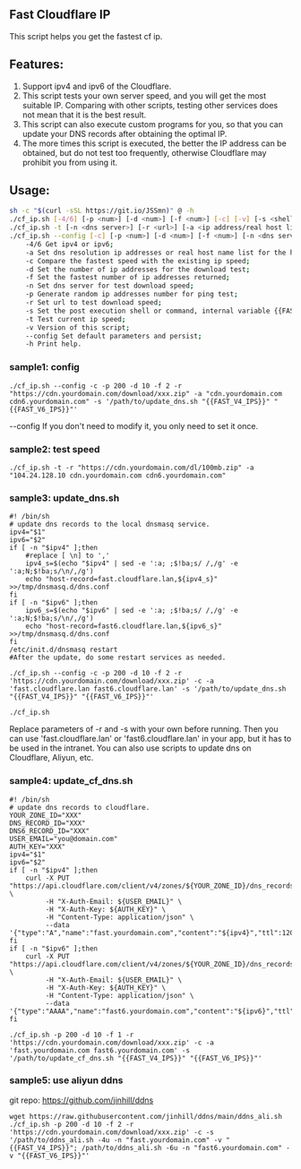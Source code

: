## Fast Cloudflare IP
This script helps you get the fastest cf ip.
## Features:
1) Support ipv4 and ipv6 of the Cloudflare.
2) This script tests your own server speed, and you will get the most suitable IP. Comparing with other scripts, testing other services does not mean that it is the best result.
3) This script can also execute custom programs for you, so that you can update your DNS records after obtaining the optimal IP.
4) The more times this script is executed, the better the IP address can be obtained, but do not test too frequently, otherwise Cloudflare may prohibit you from using it.
## Usage:
```bash
sh -c "$(curl -sSL https://git.io/JSSmn)" @ -h
./cf_ip.sh [-4/6] [-p <num>] [-d <num>] [-f <num>] [-c] [-v] [-s <shell/command>]
./cf_ip.sh -t [-n <dns server>] [-r <url>] [-a <ip address/real host list>]
./cf_ip.sh --config [-c] [-p <num>] [-d <num>] [-f <num>] [-n <dns server>] [-r <url>] [-a <ip address/real host list>] [-s <shell/command>]
	-4/6 Get ipv4 or ipv6;
	-a Set dns resolution ip addresses or real host name list for the host of url;
	-c Compare the fastest speed with the existing ip speed;
	-d Set the number of ip addresses for the download test;
	-f Set the fastest number of ip addresses returned;
	-n Set dns server for test download speed;
	-p Generate random ip addresses number for ping test;
	-r Set url to test download speed;
	-s Set the post execution shell or command, internal variable {{FAST_V4_IPS}} & {{FAST_V6_IPS}} can be used;
	-t Test current ip speed;
	-v Version of this script;
	--config Set default parameters and persist;
	-h Print help.
```

### sample1: config  
`
./cf_ip.sh --config -c -p 200 -d 10 -f 2 -r "https://cdn.yourdomain.com/download/xxx.zip" -a "cdn.yourdomain.com cdn6.yourdomain.com" -s '/path/to/update_dns.sh "{{FAST_V4_IPS}}" "{{FAST_V6_IPS}}"'
`

--config If you don't need to modify it, you only need to set it once.

### sample2: test speed  
`
./cf_ip.sh -t -r "https://cdn.yourdomain.com/dl/100mb.zip" -a "104.24.128.10 cdn.yourdomain.com cdn6.yourdomain.com"
`

### sample3: update_dns.sh  
```
#! /bin/sh
# update dns records to the local dnsmasq service.
ipv4="$1"
ipv6="$2"
if [ -n "$ipv4" ];then
	#replace [ \n] to ','
	ipv4_s=$(echo "$ipv4" | sed -e ':a; ;$!ba;s/ /,/g' -e ':a;N;$!ba;s/\n/,/g')
	echo "host-record=fast.cloudflare.lan,${ipv4_s}" >>/tmp/dnsmasq.d/dns.conf
fi
if [ -n "$ipv6" ];then
	ipv6_s=$(echo "$ipv6" | sed -e ':a; ;$!ba;s/ /,/g' -e ':a;N;$!ba;s/\n/,/g')
	echo "host-record=fast6.cloudflare.lan,${ipv6_s}" >>/tmp/dnsmasq.d/dns.conf
fi
/etc/init.d/dnsmasq restart
#After the update, do some restart services as needed.
```
`
./cf_ip.sh --config -c -p 200 -d 10 -f 2 -r 'https://cdn.yourdomain.com/download/xxx.zip' -c -a 'fast.cloudflare.lan fast6.cloudflare.lan' -s '/path/to/update_dns.sh "{{FAST_V4_IPS}}" "{{FAST_V6_IPS}}"'
`

`
./cf_ip.sh
`

Replace parameters of -r and -s with your own before running. Then you can use 'fast.cloudflare.lan' or 'fast6.cloudflare.lan' in your app, but it has to be used in the intranet. You can also use scripts to update dns on Cloudflare, Aliyun, etc.

### sample4: update_cf_dns.sh  
```
#! /bin/sh
# update dns records to cloudflare.
YOUR_ZONE_ID="XXX"
DNS_RECORD_ID="XXX"
DNS6_RECORD_ID="XXX"
USER_EMAIL="you@domain.com"
AUTH_KEY="XXX"
ipv4="$1"
ipv6="$2"
if [ -n "$ipv4" ];then
	curl -X PUT "https://api.cloudflare.com/client/v4/zones/${YOUR_ZONE_ID}/dns_records/${DNS_RECORD_ID}" \
	     -H "X-Auth-Email: ${USER_EMAIL}" \
	     -H "X-Auth-Key: ${AUTH_KEY}" \
	     -H "Content-Type: application/json" \
	     --data '{"type":"A","name":"fast.yourdomain.com","content":"${ipv4}","ttl":120,"proxied":false}'
fi
if [ -n "$ipv6" ];then
	curl -X PUT "https://api.cloudflare.com/client/v4/zones/${YOUR_ZONE_ID}/dns_records/${DNS6_RECORD_ID}" \
	     -H "X-Auth-Email: ${USER_EMAIL}" \
	     -H "X-Auth-Key: ${AUTH_KEY}" \
	     -H "Content-Type: application/json" \
	     --data '{"type":"AAAA","name":"fast6.yourdomain.com","content":"${ipv6}","ttl":120,"proxied":false}'
fi
```
`
./cf_ip.sh -p 200 -d 10 -f 1 -r 'https://cdn.yourdomain.com/download/xxx.zip' -c -a 'fast.yourdomain.com fast6.yourdomain.com' -s '/path/to/update_cf_dns.sh "{{FAST_V4_IPS}}" "{{FAST_V6_IPS}}"'
`
### sample5: use aliyun ddns
git repo: https://github.com/jinhill/ddns

```
wget https://raw.githubusercontent.com/jinhill/ddns/main/ddns_ali.sh
./cf_ip.sh -p 200 -d 10 -f 2 -r 'https://cdn.yourdomain.com/download/xxx.zip' -c -s '/path/to/ddns_ali.sh -4u -n "fast.yourdomain.com" -v "{{FAST_V4_IPS}}"; /path/to/ddns_ali.sh -6u -n "fast6.yourdomain.com" -v "{{FAST_V6_IPS}}"'

```
